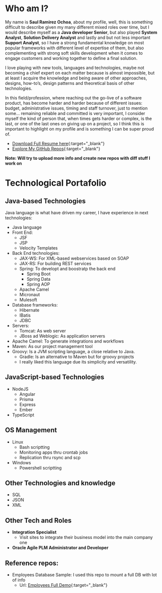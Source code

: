 # Who am I?

My name is **Saul Ramirez Ochoa**, about my profile, well, this is something difficult to describe given my many different mixed roles over time, but I would describe myself as a **Java developer Senior**, but also played **System Analyst**, **Solution Delivery Analyst** and lastly and but not less important **Support Analyst**, so I have a strong fundamental knowledge on most popular frameworks with different level of expertise of them, but also complementing with strong soft skills development when it comes to engage customers and working together to define a final solution.

I love playing with new tools, languages and technologies, maybe not becoming a chief expert on each matter because is almost impossible, but at least I acquire the knowledge and being aware of other approaches, designs, how-to’s, design patterns and theoretical basis of other technologies.

In this field/profession, where reaching out the go-live of a software product, has become harder and harder because of different issues: budget, administrative issues, timing and staff turnover, just to mention some... remaining reliable and committed is very important, I consider myself the kind of person that, when times gets harder or complex, is the last, or one of the last ones on giving up on a project, so I think this is important to highlight on my profile and is something I can be super proud of.

- [Download Full Resume here](static/CV%20Saul%20Ramirez%20Ochoa.pdf){:target="_blank"}
- [Explore My GitHub Repos](https://github.com/sramirezochoa/){:target="_blank"}

**Note: Will try to upload more info and create new repos with diff stuff I work on**

# Technological Portafolio

## Java-based Technologies

Java language is what have driven my career, I have experience in next technologies:

- Java language
- Front End:
    - JSF
    - JSP
    - Velocity Templates
- Back End technologies:
    - JAX-WS: For XML-based webservices based on SOAP
    - JAX-RS: For building REST services
    - Spring: To developt and boostratp the back end
        - Spring Boot
        - Spring Data
        - Spring AOP
    - Apache Camel
    - Micronaut
    - Mulesoft
- Database frameworks:
    - Hibernate
    - IBatis
    - JDBC
- Servers:
    - Tomcat: As web server
    - JBoss ad Weblogic: As application servers
- Apache Camel: To generate integrations and workflows
- Maven: As our project management tool
- Groovy: Is a JVM scripting language, a close relative to Java.
    - Gradle: Is an alternative to Maven but for groovy projects
    - I really liked this language due its simplicity and versatility.

## JavaScript-based Technologies

- NodeJS
    - Angular
    - Prisma
    - Express
    - Ember
- TypeScript

## OS Management

- Linux
    - Bash scriptting
    - Monitoring apps thru crontab jobs
    - Replication thru rsync and scp
- Windows
    - Powershell scriptting
 
## Other Technologies and knowledge

- SQL
- JSON
- XML

## Other Tech and Roles

- **Integration Specialist**
    - Visit sites to integrate their business model into the main company one
- **Oracle Agile PLM Administrator and Developer**
 
## Reference repos:

- Employees Database Sample: I used this repo to mount a full DB with lot of info
    - Url: [Employees Full Demo](https://github.com/datacharmer/test_db.git){:target="_blank"}
